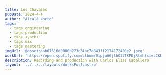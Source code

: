```yaml
---
title: Los Chavales
pubDate: 2024-4-4
author: "Alcalá Norte"
tags:
  - tags.engineering
  - tags.production
  - tags.synths
  - tags.mix
  - tags.mastering
imgUrl: '@assets/ab67616d0000b273d34ac7d843ff2174172410e2.jpeg'
workUrl: 'https://open.spotify.com/album/0ipjuA6jlhQ2LT8PDjRlmh?si=cCKHc6DzTWidqEVxAQTVXg'
description: Recording and production with Carlos Elías Caballero.
layout: '../../../layouts/WorksPost.astro'
---
```


